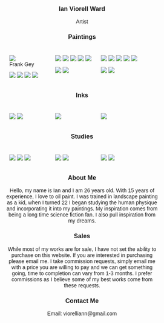 <h3 align="center">Ian Viorell Ward</h3>
<p align="center"> Artist 
<h3 align= "center">Paintings</h3>
 
<body> 
<style>
* {
  box-sizing: border-box;}
body {
  margin: 0;
  font-family: Arial;}
.header {
  text-align: center;
  padding: 32px;}
/* Create two equal columns that floats next to each other */
.column {
  float: left;
  width: 30%;
  padding: 10px;}
.column img {
  margin-top: 12;}
/* Clear floats after the columns */
.row:after {
  content: "";
  display: table;
  clear: both;}
<html>
<head>
<style>
}
div.desc {
  padding: 15px;
  text-align: center;

</style>
</head>
<body>


</style>
<body>
<!-- Photo Grid -->
<div class="row">
  <div class="column">
      <img src="https://github.com/user-attachments/assets/ee8db348-d8f6-4830-928e-b9c9035e6c69" >  
    <div class="desc">Frank Gey</div>
      <img src="https://github.com/user-attachments/assets/ac82b7bc-a398-42e1-9c15-c7e0e82bb112" >
      <img src="https://github.com/user-attachments/assets/64cf449b-8009-4a89-a609-c825d9da8f44" >
      <img src="https://github.com/user-attachments/assets/924fda2b-bbb7-4f6d-975b-56abaf0596b3" >
      <img src="https://github.com/user-attachments/assets/8744748b-40f1-4856-bfda-9b9632ba5dc5" >
  </div>
  <div class="column">
    <img src="https://github.com/user-attachments/assets/4e223c70-059a-4681-ad26-4c8517536d55" >
    <img src="https://github.com/user-attachments/assets/198384df-99aa-43c7-9b92-523253ea9f57" >
    <img src="https://github.com/user-attachments/assets/07205f6f-ece7-469a-8740-91330366ba31" >
    <img src="https://github.com/user-attachments/assets/87770f4f-9a3d-4efd-a4eb-235a0d717731" >
    <img src="https://github.com/user-attachments/assets/ab2fb400-7138-4233-a76c-d73f75a08d09" >
    <img src="https://github.com/user-attachments/assets/012ae9c3-3000-4d22-9e73-ed077707d14b" >
     <img src="https://github.com/user-attachments/assets/42018ee3-cdb4-40b6-b6ea-8d5c2205d062" >
  </div>
  <div class="column">
    <img src="https://github.com/user-attachments/assets/bab3c1e0-7253-4abe-9ba2-cc0bb25dac03" >
    <img src="https://github.com/user-attachments/assets/d837e852-e896-43c3-8793-cf3e6cd8c7f1" >
    <img src="https://github.com/user-attachments/assets/10713375-6f6a-4501-8c2c-8c8702ecfad6" >
    <img src="https://github.com/user-attachments/assets/09d64ad4-b444-4432-aec0-94fcc203d429" >
    <img src="https://github.com/user-attachments/assets/eb2796b1-6bf9-4526-b902-56126b92ca74" >
    <img src="https://github.com/user-attachments/assets/d381b335-bb8b-4b56-9ea5-0615894e4d21" >
    <img src="https://github.com/user-attachments/assets/6f9016f8-c95f-41d0-8831-d16e462a9f22" >
  </div>
</div>

</body>


<h3 align= "center">Inks</h3>

<body> 
<style>
* {
  box-sizing: border-box;}
body {
  margin: 0;
  font-family: Arial;}
.header {
  text-align: center;
  padding: 32px;}
/* Create two equal columns that floats next to each other */
.column {
  float: left;
  width: 30%;
  padding: 10px;}
.column img {
  margin-top: 12;}
/* Clear floats after the columns */
.row:after {
  content: "";
  display: table;
  clear: both;}
</style>
<body>


<div class="row">
  <div class="column">
      <img src="https://github.com/user-attachments/assets/c20b14c3-26ad-4426-ba3e-bc641e1675c9">  
      <img src="https://github.com/user-attachments/assets/8e690b4b-a4e9-4b6e-87ca-a36aacabf384">
  </div>
  <div class="column">
    <img src="https://github.com/user-attachments/assets/0f765411-a9ac-4ae2-8f47-745021b52e08">
  </div>
  <div class="column">
    <img src="https://github.com/user-attachments/assets/f3d42e93-f739-4b48-adee-14fa2f534e29">

  </div>
</div>

</body>


<h3 align= "center">Studies</h3>


<body> 
<style>
* {
  box-sizing: border-box;}
body {
  margin: 0;
  font-family: Arial;}
.header {
  text-align: center;
  padding: 32px;}
/* Create two equal columns that floats next to each other */
.column {
  float: left;
  width: 30%;
  padding: 10px;}
.column img {
  margin-top: 12;}
/* Clear floats after the columns */
.row:after {
  content: "";
  display: table;
  clear: both;}
</style>
<body>

<div class="row">
  <div class="column">
      <img src="https://github.com/user-attachments/assets/9806ff71-39c1-44df-85b5-09408e160ad1">
      <img src="https://github.com/user-attachments/assets/bd60808c-1d0f-460e-8acb-0aabdf280412">
      <img src="https://github.com/user-attachments/assets/4d314578-6928-4347-85e1-a7b213331dac">
    
  </div>
  <div class="column">
    <img src="https://github.com/user-attachments/assets/e511ebe7-b66b-4e7e-b2e4-879284774451">
    <img src="https://github.com/user-attachments/assets/3a75fba5-c961-4f21-8c74-b24b220ef054">
    
 
  </div>
  <div class="column">
    <img src="https://github.com/user-attachments/assets/46930216-7aae-4347-8de1-9c825e05ba27">
    <img src="https://github.com/user-attachments/assets/7bd75c98-cefc-4ba7-a7da-547b759119c2">

  </div>
</div>


<h3 align= "center">About Me</h3>
<p align="center"> Hello, my name is Ian and I am 26 years old. With 15 years of experience, I love to oil paint. I was trained in landscape painting as a kid, when I turned 22 I began studying the human physique and incorporating it into my paintings. My inspiration comes from being a long time science fiction fan. I also pull inspiration from my dreams. 

<h3 align= "center">Sales</h3>
<p align="center"> While most of my works are for sale, I have not set the ability to purchase on this website. If you are interested in purchasing please email me. I take commission requests, simply email me with a price you are willing to pay and we can get something going, time to completion can vary from 1-3 months. I prefer commissions as I believe some of my best works come from these requests. 

  <h3 align= "center">Contact Me</h3>
<p align="center"> Email: viorelliann@gmail.com 
